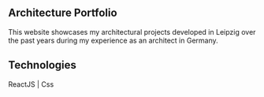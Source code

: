 <h2>Architecture Portfolio</h2>

This website showcases my architectural projects developed in Leipzig over the past years during my experience as an architect in Germany.

<h2>Technologies</h2>

ReactJS | Css